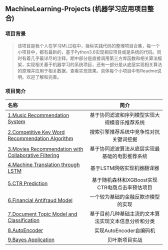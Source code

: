 ## MachineLearning-Projects (机器学习应用项目整合)

### 项目背景
>该项目是我个人在学习ML过程中，操纵实践代码的整理项目合集，每一个小项目中，都有最新的，基于Python3.6实现相应项目或是系统的代码。同时有着几乎最详尽的注释。期中部分是直接调用第三方库函数和相关算法框架，实现相关基于机器学习的系统项目，还有一部分是从底层实现相关算法的原理并应用于相关数据，查看实现效果。具体每个小项目中有Readme说明。欢迎了解和完善。

### 项目简介
|名称|简介|
|:-------------|:-------------:|
|[1.Music Recommendation System](https://github.com/LittleHeap/MachineLearning-Projects/tree/master/1.Music%20Recommendation%20System)|基于协同滤波和序列模型实现大规模音乐推荐系统|
|[2.Competitive Key Word Recommendation Algorithm](https://github.com/LittleHeap/MachineLearning-Projects/tree/master/2.Competitive%20Key%20Word%20Recommendation%20Algorithm)|搜索引擎推荐系统中竞争性对抗关键词挖掘|
|[3.Movies Recommendation with Collaborative Filtering](https://github.com/LittleHeap/MachineLearning-Projects/tree/master/3.Movies%20Recommendation%20with%20Collaborative%20Filtering)|基于协同滤波算法从底层实现最基础的电影推荐系统|
|[4.Machine Translation through LSTM](https://github.com/LittleHeap/MachineLearning-Projects/tree/master/4.Machine%20Translation%20through%20LSTM)|基于LSTM网络实现机器翻译器|
|[5.CTR Prediction](https://github.com/LittleHeap/MachineLearning-Projects/tree/master/5.CTR%20Prediction)|基于随机森林和XGBoost实现CTR电商点击率预估项目|
|[6.Financial Antifraud Model](https://github.com/LittleHeap/MachineLearning-Projects/tree/master/6.Financial%20Antifraud%20Model)|一个较为基础的金融反欺诈模型的实现|
|[7.Document Topic Model and Classification](https://github.com/LittleHeap/MachineLearning-Projects/tree/master/7.Document%20Topic%20Model%20and%20Classification)|基于目前几种基础主流的文本算法实现文本信息分析和分类|
|[8.AutoEncoder](https://github.com/LittleHeap/MachineLearning-Projects/tree/master/8.AutoEncoder)|实现AutoEncoder自编码机|
|[9.Bayes Application](https://github.com/LittleHeap/MachineLearning-Projects/tree/master/9.Bayes%20Application)|贝叶斯项目实战|